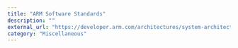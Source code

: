 ```yaml
---
title: "ARM Software Standards"
description: ""
external_url: "https://developer.arm.com/architectures/system-architectures/software-standards"
category: "Miscellaneous"
---
```

